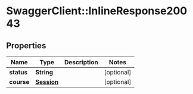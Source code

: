 # SwaggerClient::InlineResponse20043

## Properties
Name | Type | Description | Notes
------------ | ------------- | ------------- | -------------
**status** | **String** |  | [optional] 
**course** | [**Session**](Session.md) |  | [optional] 


